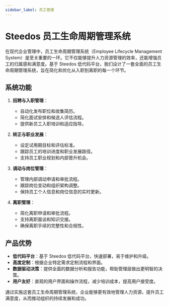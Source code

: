 ```yaml
---
sidebar_label: 员工管理
---
```


# Steedos 员工生命周期管理系统

在现代企业管理中，员工生命周期管理系统（Employee Lifecycle Management System）是至关重要的一环。它不仅能够提升人力资源管理的效率，还能增强员工的归属感和满意度。基于 Steedos 低代码平台，我们设计了一套全面的员工生命周期管理系统，旨在简化和优化从入职到离职的每一个环节。

## 系统功能

1. **招聘与入职管理**：
   - 自动化发布职位和收集简历。
   - 简化面试安排和候选人评估流程。
   - 提供新员工入职培训和适应指导。

2. **转正与职业发展**：
   - 设定试用期目标和评估标准。
   - 跟踪员工的培训进度和职业发展路径。
   - 支持员工职业规划和内部晋升机会。

3. **调动与岗位管理**：
   - 管理内部调动申请和审批流程。
   - 跟踪岗位变动和组织架构调整。
   - 保持员工个人信息和岗位信息的实时更新。

4. **离职管理**：
   - 简化离职申请和审批流程。
   - 支持离职面谈和知识交接。
   - 确保离职手续的完整性和合规性。

## 产品优势

- **低代码平台**：基于 Steedos 低代码平台，快速部署，易于维护和升级。
- **高度定制**：根据企业特定需求定制流程和界面。
- **数据驱动决策**：提供全面的数据分析和报告功能，帮助管理层做出更明智的决策。
- **用户友好**：直观的用户界面和操作流程，减少培训成本，提高用户接受度。

通过实施这套员工生命周期管理系统，企业能够更有效地管理人力资源，提升员工满意度，从而推动组织的持续发展和成功。
